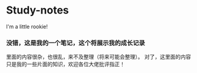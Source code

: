 # Study-notes
I'm a little rookie!

###  没错，这是我的一个笔记，这个将展示我的成长记录
里面的内容很杂，也很乱，来不及整理（将来可能会整理）。
对了，这里面的内容只是我的一些片面的知识，欢迎各位大佬批评指正！
